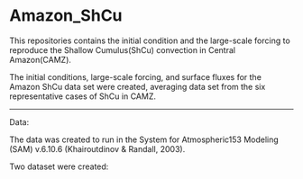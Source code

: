 # Amazon_ShCu

This repositories contains the initial 
condition and the large-scale forcing 
to reproduce the Shallow Cumulus(ShCu)
convection in Central Amazon(CAMZ). 

The initial conditions, large-scale forcing, and surface 
fluxes for the Amazon ShCu data set were created, 
averaging data set from the six representative 
cases of ShCu in CAMZ.
_____________________________________________________________
Data:

The data  was created to run in
the System for Atmospheric153
Modeling (SAM) v.6.10.6 (Khairoutdinov & Randall, 2003).

Two dataset were created: 
